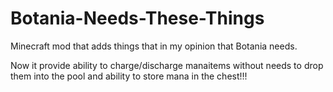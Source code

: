# Botania-Needs-These-Things
Minecraft mod that adds things that in my opinion that Botania needs.

Now it provide ability to charge/discharge manaitems without needs to drop them into the pool
and ability to store mana in the chest!!!
